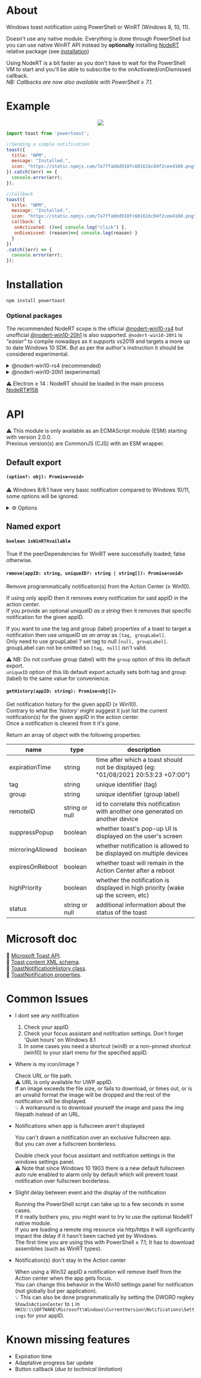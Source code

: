 About
=====

Windows toast notification using PowerShell or WinRT (Windows 8, 10, 11).<br />

Doesn't use any native module. Everything is done through PowerShell but you can use native WinRT API instead by **optionally** installing [NodeRT](https://github.com/NodeRT/NodeRT) relative package (see [installation](#Installation))

Using NodeRT is a bit faster as you don't have to wait for the PowerShell VM to start and you'll be able to subscribe to the onActivated/onDismissed callback.<br />
_NB: Callbacks are now also available with PowerShell ≥ 7.1._

Example
=======
<p align="center">
<img src="https://github.com/xan105/node-powertoast/raw/master/screenshot/example.png">
</p>

```js 
import toast from 'powertoast';

//Sending a simple notification
toast({
  title: "NPM",
  message: "Installed.",
  icon: "https://static.npmjs.com/7a7ffabbd910fc60161bc04f2cee4160.png"
}).catch((err) => { 
  console.error(err);
});

//Callback
toast({
  title: "NPM",
  message: "Installed.",
  icon: "https://static.npmjs.com/7a7ffabbd910fc60161bc04f2cee4160.png",
  callback: { 
   onActivated: ()=>{ console.log("click") },
   onDismissed: (reason)=>{ console.log(reason) }
  }
})
.catch((err) => { 
  console.error(err);
});
```

Installation
============

`npm install powertoast`

### Optional packages

The recommended NodeRT scope is the official [@nodert-win10-rs4](https://github.com/NodeRT/NodeRT) but unofficial [@nodert-win10-20h1](https://github.com/MaySoMusician/NodeRT) is also supported.
`@nodert-win10-20h1` is _"easier"_ to compile nowadays as it supports vs2019 and targets a more up to date Windows 10 SDK.
But as per the author's instruction it should be considered experimental.

<details>
<summary>@nodert-win10-rs4 (recommended)</summary>

 + [NodeRT windows.data.xml.dom](https://www.npmjs.com/package/@nodert-win10-rs4/windows.data.xml.dom)<br />
 `npm install @nodert-win10-rs4/windows.data.xml.dom`
 + [NodeRT windows.ui.notifications](https://www.npmjs.com/package/@nodert-win10-rs4/windows.ui.notifications)<br /> 
 `npm install @nodert-win10-rs4/windows.ui.notifications`
 
 _Prerequisite: C/C++ build tools (vs20**15**/20**17**) and Python 3.x (node-gyp) / Windows 10 SDK **10.0.17134.0** (1803 Redstone 4)_<br/>
_⚠️ SDK and build tools version are important here. This will most likely fail to compile otherwise._

</details>

<details>
<summary>@nodert-win10-20h1 (experimental)</summary>

 + [NodeRT windows.data.xml.dom](https://www.npmjs.com/package/@nodert-win10-20h1/windows.data.xml.dom)<br />
 `npm install @nodert-win10-20h1/windows.data.xml.dom`
 + [NodeRT windows.ui.notifications](https://www.npmjs.com/package/@nodert-win10-20h1/windows.ui.notifications)<br /> 
 `npm install @nodert-win10-20h1/windows.ui.notifications`
 
 _Prerequisite: C/C++ build tools (vs20**19**/20**22**) and Python 3.x (node-gyp) / Windows 10 SDK **10.0.19041.0** (2004)_<br/>
_⚠️ SDK and build tools version are important here. This will most likely fail to compile otherwise._

 💡 node-gyp ≥ v8.4.0 supports vs2022 (_included in npm ≥ 8.1.4_)

</details>

⚠️ Electron ≥ 14 : NodeRT should be loaded in the main process [NodeRT#158](https://github.com/NodeRT/NodeRT/issues/158)

API
===

⚠️ This module is only available as an ECMAScript module (ESM) starting with version 2.0.0.<br />
Previous version(s) are CommonJS (CJS) with an ESM wrapper.

## Default export

#### `(option?: obj): Promise<void>`

⚠️ Windows 8/8.1 have very basic notification compared to Windows 10/11, some options will be ignored.

<details>
<summary>⚙️ Options</summary>

- **disableWinRT** : boolean | ≥ Win8.x

  If you have installed the optional NodeRT native module but for whatever reason(s) you want to use PowerShell instead.<br />
  Then set this to true. **Default** to false.
  
- **usePowerShellCore** : boolean | ≥ Win8.x

  Use `pwsh` (PowerShell Core) instead of `powershell` (PowerShell Desktop / Windows Embedded).<br />
  _Needless to say PowerShell (core) needs to be installed and its path added to your env var for this to work._<br />
  **Default** to false.

- **appID** : string | ≥ Win8.x

  Your [Application User Model ID](https://docs.microsoft.com/fr-fr/windows/desktop/shell/appids) a.k.a. AUMID.
  
  **Default** to Microsoft Store (UWP) so you can see how it works if not specified.
  
  ⚠️ An invalid appID will result in the notification not being displayed !
  
  You can view all installed appID via the PowerShell command `Get-StartApps`.<br />
  AppIDs can be classified into 2 categories: Win32 appID and UWP appID.<br />
  
  <p align="center">
  <img src="https://github.com/xan105/node-powertoast/raw/master/screenshot/aumid.png"><br />
  <em>xan105/node-Get-StartApps isValidAUMID()</em>
  </p>
  
  Win32 appID (_red_) is whatever string you want.<br />
  UWP appID (_green_) is a string with a very specific set of rules.<br />
  Some features / behaviors are limited to UWP appID only because Microsoft™.
  
  Your framework, installer, setup, etc... should have method(s) to create / use one for you.<br />
  Eg: Innosetup has the parameter `AppUserModelID` in the `[Icons]` section, Electron has the method `app.setAppUserModelId()`.<br />
  💡 It basically boils down to creating a .lnk shortcut in the `StartMenu` folder with the AUMID property set and some registry.<br />
  
```js  
  import toast from 'powertoast';

  toast({
    appID: "Microsoft.XboxApp_8wekyb3d8bbwe!Microsoft.XboxApp", //Xbox App (UWP)
    appID: "com.squirrel.GitHubDesktop.GitHubDesktop", //GitHub Desktop (win32)
    title: "Hello",
    message: "world"
  }).catch(err => console.error(err));
```

  Example with a **dev** electron app : (_Dont forget to add a non-pinned shortcut to your start menu in this case._)

  <p align="center">
  <img src="https://github.com/xan105/node-powertoast/raw/master/screenshot/electron.png">
  </p>

```js  
  import toast from 'powertoast';

  toast({
    appID: "D:\\dev\\hello_world\\node_modules\\electron\\dist\\electron.exe", //app.setAppUserModelId(process.execPath) 
    title: "Hello",
    message: "world"
  }).catch(err => console.error(err));
```

- **title** : string | ≥ Win8.x
  
  The title of your notification.

- **message** : string | ≥ Win8.x

  The content message of your notification.
  You can use "\n" to create a new line for the forthcoming text.
  
  Since the Windows 10 Anniversary Update the default and maximum is up to 2 lines of text for the title, and up to 4 lines (combined) for the message.

- **attribution** : string | ≥ Win10 (Anniversary Update)

  Reference the source of your content. This text is always displayed at the bottom of your notification, along with your app's identity or the notification's timestamp.

  On older versions of Windows that don't support attribution text, the text will simply be displayed as another text element (assuming you don't already have the maximum of 3 text elements).
  
 <p align="center">
<img src="https://github.com/xan105/node-powertoast/raw/master/screenshot/attribution.png">
</p>
  
```js
    
    import toast from 'powertoast';

    toast({
      appID: "com.squirrel.GitHubDesktop.GitHubDesktop",
      title: "Github",
      message: "Someone commented your issue",
      icon: "D:\\Desktop\\25231.png",
      attribution: "Via Web"
    }).catch(err => console.error(err));
```

- **icon** : string | ≥ Win8.x

  The URI of the image source, using one of these protocol handlers:
  
  - file:/// (_eg: `"D:\\Desktop\\test.jpg"`_)
  - http(s)://

  .png and .jpeg are supported (48x48 pixels at 100% scaling).

  ⚠️ Remote web images over http(s) are **only available when using an UWP appID**.<br/>
  There are limits on the file size of each individual image.<br/>
  3 MB on normal connections and 1 MB on metered connections.<br/>
  Before Fall Creators Update, images were always limited to 200 KB.<br/>

  If an image exceeds the file size, or fails to download, or times out, or is an unvalid format the image will be dropped and the rest of the notification will be displayed.
  
  💡 A workaround is to download yourself the image and pass the img filepath instead of an URL.

- **cropIcon** : boolean | ≥ Win10

  You can use this to 'circle-crop' your image (true). Otherwise, the image is square (false).
  
  **default** to false.

- **headerImg** : string | ≥ Win10 (Anniversary Update)

  <p align="center">
  <img src="https://github.com/xan105/node-powertoast/raw/master/screenshot/header.png">
  </p>

  Display a prominently image within the toast banner and inside the Action Center if there is enough room. <br/>
  Image dimensions are 364x180 pixels at 100% scaling.
  If the image is too big it will be cut from the bottom.
  
  Otherwise same restrictions as mentionned in the `icon` option.

- **footerImg** : string | ≥ Win10

  <p align="center">
  <img src="https://github.com/xan105/node-powertoast/raw/master/screenshot/footer.png">
  </p>

  A full-width inline-image that appears at the bottom of the toast and inside the Action Center if there is enough room.
  Image will be resized to fit inside the toast.
  
  Otherwise same restrictions as mentionned in the `icon` option.

- **silent** : boolean | ≥ Win8.x

  True to mute the sound; false to allow the toast notification sound to play. **Default** to false.

- **hide** : boolean | ≥ Win10
  
  True to suppress the popup message and places the toast notification **silently** into the action center. **Default** to false.<br/>
  Using `silent: true` is redundant in this case.
  
- **audio** : string | ≥ Win8.x

  The audio source to play when the toast is shown to the user.<br/>
  You **can't** use file:/// with this ! You are limited to the Windows sound schema available in your system.<br/>
  
  example: ms-winsoundevent:Notification.Default
  
  💡 But you can create your own Windows sound schema with the registry and use it for your toast:
  
  File must be a .wav, by default Windows sounds are located in `%WINDIR%\media`
  
```
  //Registry
  Windows Registry Editor Version 5.00

  [HKEY_CURRENT_USER\AppEvents\Schemes\Apps\.Default\**YOUR_SOUND_ID**]

  [HKEY_CURRENT_USER\AppEvents\Schemes\Apps\.Default\**YOUR_SOUND_ID**\.Current]
  @="path_to_your_sound_file.wav"

  [HKEY_CURRENT_USER\AppEvents\Schemes\Apps\.Default\**YOUR_SOUND_ID**\.Default]
  @="path_to_your_sound_file.wav"
  
  //js
  import toast from 'powertoast';

  toast({
    appID: "com.squirrel.GitHubDesktop.GitHubDesktop",
    title: "Github",
    message: "Someone commented your issue",
    audio: "ms-winsoundevent:**YOUR_SOUND_ID**"
  }).catch(err => console.error(err));
```
  
- **longTime** : boolean | ≥ Win8.x

  Increase the time the toast should show up for.<br />
  **Default** to false.
  
  Most of the time "short" (default) is the most appropriate, and Microsoft recommends not using "long".<br />
  This is only here for specific scenarios and app compatibility (Windows 8).
  
  Long is around ~ 25sec<br />
  Short is the user defined value (_Windows settings > Ease of Access > Display > Show notification for ..._)
  
  Or registry: `HKCU\Control Panel\Accessibility` -> `MessageDuration`::DWORD (Not recommended to directly modify registry value)
  
  User value default to 5sec; <br/>
  Available: 5, 7, 15, 30, 1min, 5min

- **onClick** : string | ≥ Win10

  Protocol to launch when the user click on the toast.<br />
  If none (**default**) click will just dismiss the notification.<br />

  ⚠️ Only protocol type action is supported ~~as there's no way of receiving feedback from the user's choice via PowerShell~~.<br />
  💡 If you are using PowerShell ≥ 7.1 or NodeRT native module and you want to execute some js code when the user click on the toast or when the toast is dismissed then please see the callback option section down below.<br />
  
  Example of protocol type action button to open up Windows 10's maps app with a pre-populated search field set to "sushi":
  
```js
  import toast from 'powertoast';

  toast({
    message: "Sushi",
    onClick: "bingmaps:?q=sushi"
  }).catch(err => console.error(err));
```

  You can also redirect to an http/https resource :
  
```js
  import toast from 'powertoast';

  toast({
    message: "Google It",
    onClick: "https://www.google.com"
  }).catch(err => console.error(err));
```

  💡 You can create your own protocol: [create your own URI scheme](https://msdn.microsoft.com/en-us/windows/desktop/aa767914).<br/>
  And even send args back to say an electron app:<br/>
  In electron just make your app a single instance with `app.requestSingleInstanceLock()`<br/>
  Then use the second-instance event to parse the new args.
  
  Let's say we created an electron: URI scheme;
  Let's send a notification:
```js
  toast({
    message: "custom URI",
    onClick: "electron:helloworld"
  }).catch(err => console.error(err));
  ```
  In electron:
  ```js
  if (app.requestSingleInstanceLock() !== true) { app.quit(); }
  app.on('second-instance', (event, argv, cwd) => {  
    
    console.log(argv);
    //[...,"electron:helloworld"]

  }) 
```

- **button** : [{ text : string, onClick : string, contextMenu ?: boolean, icon ?: string }] | ≥ Win10

  Array of buttons to add to your toast. You can only have up to 5 buttons. <br/>
  After the 5th they will be ignored.
  
```js
  [
    {
      text: "", 
      onClick: "", //Protocol to launch (see previous onClick section)
      icon: "", //Optional icon path
      contextMenu: true //Optional placement to context menu (≥ Win10 Anniversary Update)
    },
    ...
  ]
```
  
<p align="center">
<img src="https://github.com/xan105/node-powertoast/raw/master/screenshot/button.png">
</p>
  
```js
import toast from 'powertoast';

toast({
  title: "Browser",
  message: "Choose your favorite",
  button: [
    {text: "Firefox", onClick:"https://www.mozilla.org/en/firefox/new/"},
    {text: "Chrome", onClick:"https://www.google.com/chrome/"}
  ]
}).catch(err => console.error(err));
```
  
  You can add icons to your buttons.<br />
  These icons are white transparent 16x16 pixel images at 100% scaling, and should have no padding included in the image itself.<br />
  In order to transforms the style of your buttons into icon buttons you have to provide icons for **ALL** of your buttons in the notification.
  
<p align="center">
<img src="https://github.com/xan105/node-powertoast/raw/master/screenshot/btn-icon.png">
</p>
  
  You can add additional context menu actions (Anniversary Update) to the existing context menu that appears when the user right clicks your toast from within Action Center by using `contextMenu: true`.<br />
This menu only appears when right clicked from Action Center. It does not appear when right clicking a toast popup banner.
Anniversary Update and up, on older version these additional context menu actions will simply appear as normal buttons on your toast.
Additional context menu items contribute to the total limit of 5 buttons on a toast.

- **callback** : { keepalive ?: number, onActivated?() : void, onDismissed?() : void } | ≥ Win10 (⚠️ WinRT / PowerShell ≥ 7.1 only) 

  Callback to execute when user activates a toast notification through a click or when a toast notification leaves the screen, either by expiring or being explicitly dismissed by the user.<br />
  
  Because of how [NodeRT](https://github.com/NodeRT/NodeRT) works registered event listener does not keep the event loop alive so you will need to provide a timeout value to keep it alive (default to 6sec as 5sec is the default notification duration but keep in mind some users might have change this value in their Windows settings).<br />
  💡 If you have something else maintaining the event loop then you can ignore this.<br />
  
  The promise will resolve as soon as possible and will not wait for the keep-a-live. The keep-a-live is only to permit WinRT events to register.<br />
  
```js
  import toast from 'powertoast';

  toast({
    title: "Hello",
    message: "world",
    callback: { 
      keepalive: 6, //keep-a-live in sec
      onActivated: ()=>{ console.log("click") },
      onDismissed: (reason)=>{ console.log(reason) }
    }
  })
  .then(()=> console.log("Notified"))
  .catch(err => console.error(err));
```
  
  `onDismissed` gives you the reason:
  
  |Name|Code|Description|
  |----|----|-----------|
  |UserCanceled|0|User dismissed the toast|
  |ApplicationHidden|1|App explicitly hid the toast notification by calling the ToastNotifier.hide method|
  |TimedOut|2|Toast had been shown for the maximum allowed time and was faded out|

  ⚠️ When using PowerShell ≥ 7.1 usage is as above with the following changes:
  
  - We have to keep PowerShell running to subscribe to the events hence the promise will resolve only afterwards.
  - keepalive is the maximum value PowerShell will wait for any of the events before exiting.
  - There is no need to keep the event loop alive (if that wasn't clear)
  
```js
  import toast from 'powertoast';

  toast({
    usePowerShellCore: true, //Use pwsh (core) instead of powershell (desktop); In this case v7.1
    title: "Hello",
    message: "world",
    callback: { 
      keepalive: 6, //time-out in sec
      onActivated: ()=>{ console.log("click") },
      onDismissed: (reason)=>{ console.log(reason) }
    }
  })
  .then(()=> console.log("Notified"))
  .catch(err => console.error(err));
```
  
- **scenario** : string | ≥ Win10

  "default", "alarm", "reminder", "incomingCall"<br />
  **Default** to ... well, 'default'.

  The scenario adjusts a few behaviors:

  + **Reminder**: The notification will stay on screen until the user dismisses it or takes action (Sticky notification).
    _Microsoft doesn't recommend to use this just for keeping your notification persistent on screen_.
  + **Alarm**: In addition to the reminder behaviors, alarms will additionally loop audio with a default alarm sound.
  + **IncomingCall**: Same behaviors as alarms except they use ringtone audio and their buttons are styled differently (displayed full screen on Windows Mobile devices).
  <br />
  ⚠️ When using Reminder or Alarm, you must provide at least one button on your toast notification.<br /> 
  Otherwise, the toast will be treated as a normal toast.
  
- **progress** : { header ?: string, percent ?: number | null, custom ?: string, footer ?: string } | Win8.x and ≥ Win10 (Creators Update)

  Add a progress bar to your toast.<br/>
```
  {
    header : optional string,
    footer: optional string,
    percent : percent of the progress bar, set it to null or omit it to get a progress with the little dots moving,
    custom : optional string to be displayed instead of the default percentage string
  }
```
  
<p align="center">
<img src="https://github.com/xan105/node-powertoast/raw/master/screenshot/progress.png">
</p>
  
```js
import toast from 'powertoast';

toast({
  title: "Dummy",
  message: "Hello World",
  icon: "https://steamcdn-a.akamaihd.net/steamcommunity/public/images/apps/480/winner.jpg",
  progress:{
    header: "Header",
    footer: "Footer",
    percent: 50,
    custom: "10/20 Beers"
  }
}).catch(err => console.error(err));
```

💡 On Windows 8.x This will be shown as a text as long as your message is one line max.<br/>
custom takes precedence over percent and both header and footer are ignored.
<p align="center">
<img src="https://github.com/xan105/node-powertoast/raw/master/screenshot/progress_win8.png">
</p>

```js
import toast from 'powertoast';

toast({
  title: "Dummy",
  message: "Hello World",
  icon: "https://steamcdn-a.akamaihd.net/steamcommunity/public/images/apps/480/winner.jpg",
  progress:{ percent: 50 }
}).catch(err => console.error(err));
```
  
- **uniqueID** : string | ≥ Win10

   You can replace a notification by sending a new toast with the same uniqueID. <br/>
   This is useful when using a progress bar or correcting/updating the information on a toast. <br/>
   And you don't want to end up with a flood of similar toasts in the Action Center. <br/> 
   
   However this is not really suitable for information that frequently changes in a short period of time (like a download progress for example)
   or subtle changes to your toast content, like changing 50% to 65%.

- **sequenceNumber** : number | ≥ Win10

    Provide sequence number to prevent out-of-order updates, or assign 0 to indicate "always update". <br/>
    A higher sequence number indicates a newer toast. <br/>
    _default to 0_ <br/>
    
    The sequence number may helps to ensure that toasts will not be displayed in a manner that may confuse when updating/correcting.
  
- **group** : { id : string, title : string } | ≥ Win10 (Creators Update)

    You can group notifications under a common header within Action Center<br/>
```
  {
    id: use the same header id string to unify them under the header,
    title: title of the header, title can be different and will be shown above the toast.
           title from the most recent notification within a group is used in Action Center, 
           if that notification gets removed, then the title falls back 
           to the next most recent notification. 
  }
```
  
<p align="center">
<img src="https://github.com/xan105/node-powertoast/raw/master/screenshot/group.png">
</p>
  
- **timeStamp** : number | string | ≥ Win10

  Unix epoch time in seconds.<br/>
  Current time by **default** if not specified.<br/>
  
  By default, the timestamp visible within Action Center is set to the time that the notification was sent.<br/>
  You can optionally override the timestamp with your own custom date and time, so that the timestamp represents the time the message/information/content was actually created, rather than the time that the notification was sent.<br/>
  This also ensures that your notifications appear in the correct order within Action Center (which are sorted by time). Microsoft recommends that most apps specify a custom timestamp.<br/>
  But you can safely omit this option.

</details>

## Named export

#### `boolean isWinRTAvailable`

True if the peerDependencies for WinRT were successfully loaded; false otherwise.

#### `remove(appID: string, uniqueID?: string | string[]): Promise<void>`

Remove programmatically notification(s) from the Action Center (≥ Win10).

If using only appID then it removes every notification for said appID in the action center.<br/>
If you provide an optional uniqueID _as a string_ then it removes that specific notification for the given appID.

If you want to use the tag and group (label) properties of a toast to target a notification then use uniqueID _as an array_ as `[tag, groupLabel]`.<br/>
Only need to use groupLabel ? set tag to null `[null, groupLabel]`.<br/>
groupLabel can not be omitted so `[tag, null]` isn't valid.

⚠️ NB: Do not confuse group (label) with the `group` option of this lib default export.<br/>
`uniqueID` option of this lib default export actually sets both tag and group (label) to the same value for convenience.

#### `getHistory(appID: string): Promise<obj[]>`

Get notification history for the given appID (≥ Win10).<br/>
Contrary to what the _'history'_ might suggest it just list the current notification(s) for the given appID in the action center.<br/>
Once a notification is cleared from it it's gone.

Return an array of object with the following properties:<br/>

|name|type|description|
|----|----|-----------|
|expirationTime|string|time after which a toast should not be displayed (eg: "01/08/2021 20:53:23 +07:00")|
|tag|string|unique identifier (tag)|
|group|string|unique identifier (group label)|
|remoteID|string or null|id to correlate this notification with another one generated on another device|
|suppressPopup|boolean|whether toast's pop-up UI is displayed on the user's screen|
|mirroringAllowed|boolean|whether notification is allowed to be displayed on multiple devices|
|expiresOnReboot|boolean|whether toast will remain in the Action Center after a reboot|
|highPriority|boolean|whether the notification is displayed in high priority (wake up the screen, etc)|
|status|string or null|additional information about the status of the toast|

Microsoft doc
=============

📖 [Microsoft Toast API](https://docs.microsoft.com/en-us/windows/uwp/design/shell/tiles-and-notifications/adaptive-interactive-toasts).<br />
📖 [Toast content XML schema](https://docs.microsoft.com/en-us/windows/uwp/design/shell/tiles-and-notifications/toast-xml-schema).<br />
📖 [ToastNotificationHistory class](https://docs.microsoft.com/en-us/uwp/api/Windows.UI.Notifications.ToastNotificationHistory).<br />
📖 [ToastNotification properties](https://docs.microsoft.com/en-us/uwp/api/windows.ui.notifications.toastnotification#properties).<br />

Common Issues
=============

- I dont see any notification

  1. Check your appID.
  2. Check your focus assistant and notifcation settings. Don't forget 'Quiet hours' on Windows 8.1
  3. In some cases you need a shortcut (win8) or a non-pinned shortcut (win10) to your start menu for the specified appID.
  
- Where is my icon/image ?

  Check URL or file path.<br/>
  ⚠️ URL is only available for UWP appID.<br/>
  If an image exceeds the file size, or fails to download, or times out, or is an unvalid format the image will be dropped and the rest of the notification will be displayed.<br/>
  💡 A workaround is to download yourself the image and pass the img filepath instead of an URL.
  
- Notifications when app is fullscreen aren't displayed
  
  You can't drawn a notification over an exclusive fullscreen app.<br />
  But you can over a fullscreen borderless.<br />
  
  Double check your focus assistant and notifcation settings in the windows settings panel.<br />
  ⚠️ Note that since Windows 10 1903 there is a new default fullscreen auto rule enabled to alarm only by default which will prevent toast notification over fullscreen borderless.

- Slight delay between event and the display of the notification

  Running the PowerShell script can take up to a few seconds in some cases.<br />
  If it really bothers you, you might want to try to use the optional NodeRT native module.<br />
  If you are loading a remote img resource via http/https it will significantly impact the delay if it hasn't been cached yet by Windows.<br />
  The first time you are using this with PowerShell ≥ 7.1; It has to download assemblies (such as WinRT types).

- Notification(s) don't stay in the Action center

  When using a Win32 appID a notification will remove itself from the Action center when the app gets focus.<br/>
  You can change this behavior in the Win10 settings panel for notification (not globally but per application).<br/>
  💡 This can also be done programmatically by setting the DWORD regkey `ShowInActionCenter` to `1` in `HKCU:\\SOFTWARE\Microsoft\Windows\CurrentVersion\Notifications\Settings` for your appID.
  
Known missing features
======================

  + Expiration time
  + Adaptative progress bar update
  + Button callback (_due to technical limitation_)
